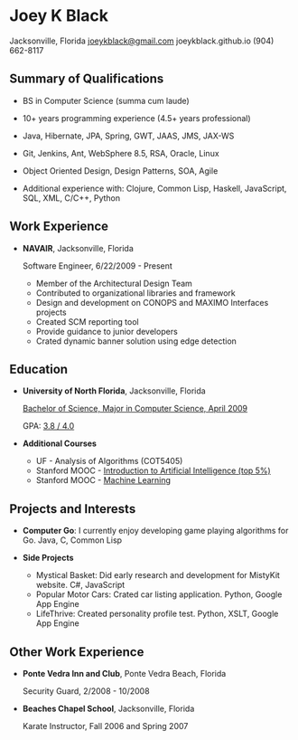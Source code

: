 Joey K Black
============

Jacksonville, Florida
joeykblack@gmail.com
joeykblack.github.io
(904) 662-8117

Summary of Qualifications
-------------------------

*	BS in Computer Science (summa cum laude)

*	10+ years programming experience (4.5+ years professional)

*	Java, Hibernate, JPA, Spring, GWT, JAAS, JMS, JAX-WS

*	Git, Jenkins, Ant, WebSphere 8.5, RSA, Oracle, Linux

*	Object Oriented Design, Design Patterns, SOA, Agile

*	Additional experience with: Clojure, Common Lisp, Haskell, 
	JavaScript, SQL, XML, C/C++, Python

Work Experience
---------------

*	**NAVAIR**, Jacksonville, Florida

	Software Engineer, 6/22/2009 - Present

	- Member of the Architectural Design Team
	- Contributed to organizational libraries and framework
	- Design and development on CONOPS and MAXIMO Interfaces projects
	- Created SCM reporting tool
	- Provide guidance to junior developers
	- Crated dynamic banner solution using edge detection

Education
---------

*	**University of North Florida**, Jacksonville, Florida

	[Bachelor of Science, Major in Computer Science, April 2009](https://docs.google.com/file/d/0B7YV8ipsgGKpTHBGV2ZtVkZ4bjg)
	
	GPA: [3.8 / 4.0](https://drive.google.com/file/d/0B7YV8ipsgGKpZ25EaGhsMzlNaDA)
	
*	**Additional Courses**

	-	UF - Analysis of Algorithms (COT5405)
	-	Stanford MOOC - [Introduction to Artificial Intelligence (top 5%)](https://drive.google.com/file/d/0B7YV8ipsgGKpZWsyWVZUelFjZ2c)
	-	Stanford MOOC - [Machine Learning](https://drive.google.com/file/d/0B7YV8ipsgGKpcEdkQnEzb1B5TlhkRmJYY1VwVWpBWTBmT3NB)

Projects and Interests
----------------------

*	**Computer Go**: I currently enjoy developing game playing algorithms for Go. 
	Java, C, Common Lisp

*	**Side Projects**
	-	Mystical Basket: Did early research and development for MistyKit website. C#, JavaScript
	-	Popular Motor Cars: Crated car listing application. Python, Google App Engine
	-	LifeThrive: Created personality profile test. Python, XSLT, Google App Engine

Other Work Experience
---------------------

*	**Ponte Vedra Inn and Club**, Ponte Vedra Beach, Florida

	Security Guard, 2/2008 - 10/2008

*	**Beaches Chapel School**, Jacksonville, Florida

	Karate Instructor, Fall 2006 and Spring 2007

